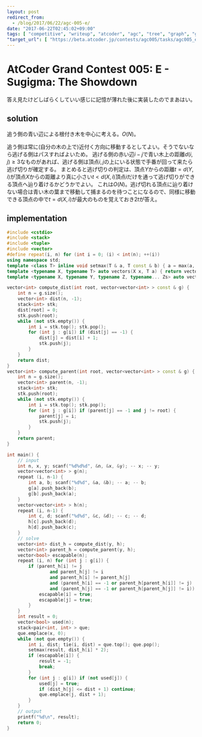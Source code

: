 ```yaml
---
layout: post
redirect_from:
  - /blog/2017/06/22/agc-005-e/
date: "2017-06-22T02:45:02+09:00"
tags: [ "competitive", "writeup", "atcoder", "agc", "tree", "graph", "game" ]
"target_url": [ "https://beta.atcoder.jp/contests/agc005/tasks/agc005_e" ]
---
```


# AtCoder Grand Contest 005: E - Sugigma: The Showdown

答え見たけどしばらくしていい感じに記憶が薄れた後に実装したのでまあはい。

## solution

追う側の青い辺による根付き木を中心に考える。$O(N)$。

追う側は常に(自分の木の上で)近付く方向に移動するとしてよい。そうでないなら逃げる側はパスすればよいため。
逃げる側の赤い辺$i - j$で青い木上の距離$d(i, j) \ge 3$なものがあれば、逃げる側は頂点$i, j$の上にいる状態で手番が回って来たら逃げ切りが確定する。
まとめると逃げ切りの判定は、頂点$Y$からの距離$t = d(Y, i)$が頂点$X$からの距離より真に小さい$t \lt d(X, i)$頂点$i$だけを通って逃げ切りができる頂点へ辿り着けるかどうかでよい。
これは$O(N)$。逃げ切れる頂点に辿り着けない場合は青い木の葉まで移動して捕まるのを待つことになるので、同様に移動できる頂点の中で$t = d(X, i)$が最大のものを覚えておき$2t$が答え。

## implementation

``` c++
#include <cstdio>
#include <stack>
#include <tuple>
#include <vector>
#define repeat(i, n) for (int i = 0; (i) < int(n); ++(i))
using namespace std;
template <class T> inline void setmax(T & a, T const & b) { a = max(a, b); }
template <typename X, typename T> auto vectors(X x, T a) { return vector<T>(x, a); }
template <typename X, typename Y, typename Z, typename... Zs> auto vectors(X x, Y y, Z z, Zs... zs) { auto cont = vectors(y, z, zs...); return vector<decltype(cont)>(x, cont); }

vector<int> compute_dist(int root, vector<vector<int> > const & g) {
    int n = g.size();
    vector<int> dist(n, -1);
    stack<int> stk;
    dist[root] = 0;
    stk.push(root);
    while (not stk.empty()) {
        int i = stk.top(); stk.pop();
        for (int j : g[i]) if (dist[j] == -1) {
            dist[j] = dist[i] + 1;
            stk.push(j);
        }
    }
    return dist;
}
vector<int> compute_parent(int root, vector<vector<int> > const & g) {
    int n = g.size();
    vector<int> parent(n, -1);
    stack<int> stk;
    stk.push(root);
    while (not stk.empty()) {
        int i = stk.top(); stk.pop();
        for (int j : g[i]) if (parent[j] == -1 and j != root) {
            parent[j] = i;
            stk.push(j);
        }
    }
    return parent;
}

int main() {
    // input
    int n, x, y; scanf("%d%d%d", &n, &x, &y); -- x; -- y;
    vector<vector<int> > g(n);
    repeat (i, n-1) {
        int a, b; scanf("%d%d", &a, &b); -- a; -- b;
        g[a].push_back(b);
        g[b].push_back(a);
    }
    vector<vector<int> > h(n);
    repeat (i, n-1) {
        int c, d; scanf("%d%d", &c, &d); -- c; -- d;
        h[c].push_back(d);
        h[d].push_back(c);
    }
    // solve
    vector<int> dist_h = compute_dist(y, h);
    vector<int> parent_h = compute_parent(y, h);
    vector<bool> escapable(n);
    repeat (i, n) for (int j : g[i]) {
        if (parent_h[i] != j
                and parent_h[j] != i
                and parent_h[i] != parent_h[j]
                and (parent_h[i] == -1 or parent_h[parent_h[i]] != j)
                and (parent_h[j] == -1 or parent_h[parent_h[j]] != i)) { // dist(i, j) >= 3
            escapable[i] = true;
            escapable[j] = true;
        }
    }
    int result = 0;
    vector<bool> used(n);
    stack<pair<int, int> > que;
    que.emplace(x, 0);
    while (not que.empty()) {
        int i, dist; tie(i, dist) = que.top(); que.pop();
        setmax(result, dist_h[i] * 2);
        if (escapable[i]) {
            result = -1;
            break;
        }
        for (int j : g[i]) if (not used[j]) {
            used[j] = true;
            if (dist_h[j] <= dist + 1) continue;
            que.emplace(j, dist + 1);
        }
    }
    // output
    printf("%d\n", result);
    return 0;
}
```
